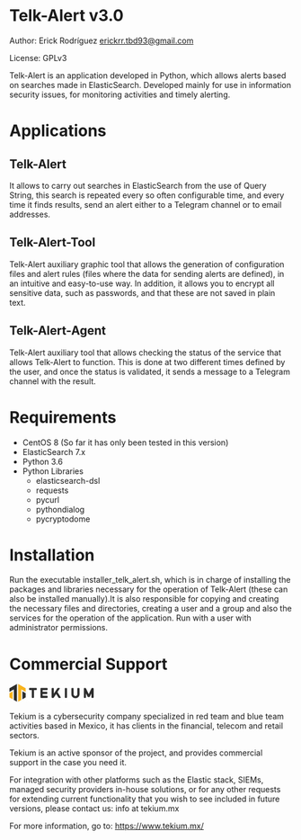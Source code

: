 # Telk-Alert v3.0

Author: Erick Rodríguez erickrr.tbd93@gmail.com

License: GPLv3

Telk-Alert is an application developed in Python, which allows alerts based on searches made in ElasticSearch. Developed mainly for use in information security issues, for monitoring activities and timely alerting.

# Applications
## Telk-Alert
It allows to carry out searches in ElasticSearch from the use of Query String, this search is repeated every so often configurable time, and every time it finds results, send an alert either to a Telegram channel or to email addresses.

## Telk-Alert-Tool
Telk-Alert auxiliary graphic tool that allows the generation of configuration files and alert rules (files where the data for sending alerts are defined), in an intuitive and easy-to-use way. In addition, it allows you to encrypt all sensitive data, such as passwords, and that these are not saved in plain text.

## Telk-Alert-Agent
Telk-Alert auxiliary tool that allows checking the status of the service that allows Telk-Alert to function. This is done at two different times defined by the user, and once the status is validated, it sends a message to a Telegram channel with the result.

# Requirements
- CentOS 8 (So far it has only been tested in this version)
- ElasticSearch 7.x 
- Python 3.6
- Python Libraries
  - elasticsearch-dsl
  - requests
  - pycurl
  - pythondialog
  - pycryptodome

# Installation
Run the executable installer_telk_alert.sh, which is in charge of installing the packages and libraries necessary for the operation of Telk-Alert (these can also be installed manually).It is also responsible for copying and creating the necessary files and directories, creating a user and a group and also the services for the operation of the application. Run with a user with administrator permissions.

# Commercial Support
![Tekium](https://github.com/unmanarc/uAuditAnalyzer2/blob/master/art/tekium_slogo.jpeg)

Tekium is a cybersecurity company specialized in red team and blue team activities based in Mexico, it has clients in the financial, telecom and retail sectors.

Tekium is an active sponsor of the project, and provides commercial support in the case you need it.

For integration with other platforms such as the Elastic stack, SIEMs, managed security providers in-house solutions, or for any other requests for extending current functionality that you wish to see included in future versions, please contact us: info at tekium.mx

For more information, go to: https://www.tekium.mx/
